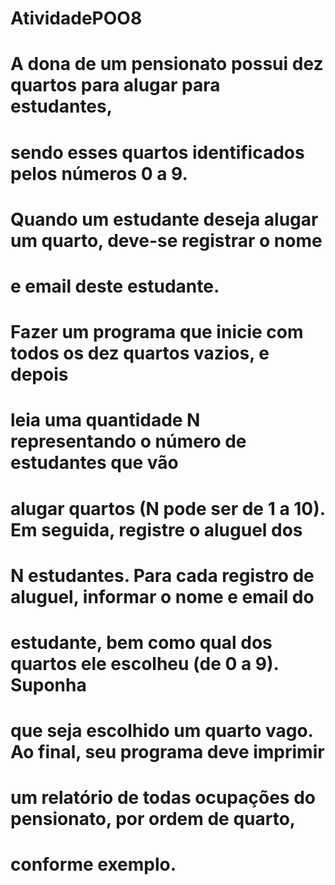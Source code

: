 # AtividadePOO8

# A dona de um pensionato possui dez quartos para alugar para estudantes,
# sendo esses quartos identificados pelos números 0 a 9.
# Quando um estudante deseja alugar um quarto, deve-se registrar o nome
# e email deste estudante.
# Fazer um programa que inicie com todos os dez quartos vazios, e depois
# leia uma quantidade N representando o número de estudantes que vão
# alugar quartos (N pode ser de 1 a 10). Em seguida, registre o aluguel dos
# N estudantes. Para cada registro de aluguel, informar o nome e email do
# estudante, bem como qual dos quartos ele escolheu (de 0 a 9). Suponha
# que seja escolhido um quarto vago. Ao final, seu programa deve imprimir
# um relatório de todas ocupações do pensionato, por ordem de quarto,
# conforme exemplo.

